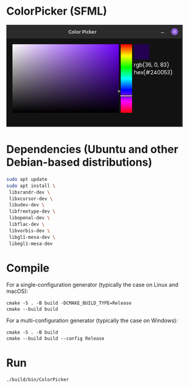 # ColorPicker (SFML)

<img src="assets/screenshot.png" title="" alt="color picker img" data-align="center">

# Dependencies (Ubuntu and other Debian-based distributions)

```bash
sudo apt update
sudo apt install \
 libxrandr-dev \
 libxcursor-dev \
 libudev-dev \
 libfreetype-dev \
 libopenal-dev \
 libflac-dev \
 libvorbis-dev \
 libgl1-mesa-dev \
 libegl1-mesa-dev
```

# Compile

For a single-configuration generator (typically the case on Linux and macOS):

```
cmake -S . -B build -DCMAKE_BUILD_TYPE=Release
cmake --build build
```

For a multi-configuration generator (typically the case on Windows):

```
cmake -S . -B build
cmake --build build --config Release
```

# Run

```bash
./build/bin/ColorPicker
```